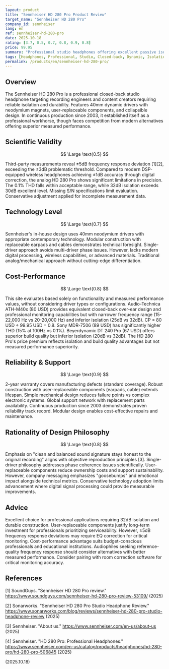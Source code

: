 ```yaml
---
layout: product
title: "Sennheiser HD 280 Pro Product Review"
target_name: "Sennheiser HD 280 Pro"
company_id: sennheiser
lang: en
ref: sennheiser-hd-280-pro
date: 2025-10-18
rating: [3.7, 0.5, 0.7, 0.8, 0.9, 0.8]
price: 99.95
summary: "Professional studio headphones offering excellent passive isolation and robust construction, but limited by significant frequency response deviations and lack of modern technological integration."
tags: [Headphones, Professional, Studio, Closed-back, Dynamic, Isolation]
permalink: /products/en/sennheiser-hd-280-pro/
---
```


## Overview

The Sennheiser HD 280 Pro is a professional closed-back studio headphone targeting recording engineers and content creators requiring reliable isolation and durability. Features 40mm dynamic drivers with neodymium magnets, user-replaceable components, and collapsible design. In continuous production since 2003, it established itself as a professional workhorse, though faces competition from modern alternatives offering superior measured performance.

## Scientific Validity

$$ \Large \text{0.5} $$

Third-party measurements reveal ±5dB frequency response deviation [1][2], exceeding the ±3dB problematic threshold. Compared to modern DSP-equipped wireless headphones achieving ±1dB accuracy through digital correction, the analog HD 280 Pro shows significant limitations in precision. The 0.1% THD falls within acceptable range, while 32dB isolation exceeds 30dB excellent level. Missing S/N specifications limit evaluation. Conservative adjustment applied for incomplete measurement data.

## Technology Level

$$ \Large \text{0.7} $$

Sennheiser's in-house design uses 40mm neodymium drivers with appropriate contemporary technology. Modular construction with replaceable earpads and cables demonstrates technical foresight. Single-driver approach avoids multi-driver phase issues. However, lacks modern digital processing, wireless capabilities, or advanced materials. Traditional analog/mechanical approach without cutting-edge differentiation.

## Cost-Performance

$$ \Large \text{0.8} $$

This site evaluates based solely on functionality and measured performance values, without considering driver types or configurations. Audio-Technica ATH-M40x (80 USD) provides equivalent closed-back over-ear design and professional monitoring capabilities but with narrower frequency range (15-22,000 Hz vs 20-20,000 Hz) and inferior isolation (25dB vs 32dB). CP = 80 USD ÷ 99.95 USD = 0.8. Sony MDR-7506 (89 USD) has significantly higher THD (15% at 100Hz vs 0.1%). Beyerdynamic DT 240 Pro (67 USD) offers superior build quality but inferior isolation (20dB vs 32dB). The HD 280 Pro's price premium reflects isolation and build quality advantages but not measured performance superiority.

## Reliability & Support

$$ \Large \text{0.9} $$

2-year warranty covers manufacturing defects (standard coverage). Robust construction with user-replaceable components (earpads, cable) extends lifespan. Simple mechanical design reduces failure points vs complex electronic systems. Global support network with replacement parts availability. Continuous production since 2003 demonstrates proven reliability track record. Modular design enables cost-effective repairs and maintenance.

## Rationality of Design Philosophy

$$ \Large \text{0.8} $$

Emphasis on "clean and balanced sound signature stays honest to the original recording" aligns with objective reproduction principles [3]. Single-driver philosophy addresses phase coherence issues scientifically. User-replaceable components reduce ownership costs and support sustainability. However, company messaging emphasizes "goosebumps" and emotional impact alongside technical metrics. Conservative technology adoption limits advancement where digital signal processing could provide measurable improvements.

## Advice

Excellent choice for professional applications requiring 32dB isolation and durable construction. User-replaceable components justify long-term investment for professionals prioritizing serviceability. However, ±5dB frequency response deviations may require EQ correction for critical monitoring. Cost-performance advantage suits budget-conscious professionals and educational institutions. Audiophiles seeking reference-quality frequency response should consider alternatives with better measured performance. Consider pairing with room correction software for critical monitoring accuracy.

## References

[1] SoundGuys. "Sennheiser HD 280 Pro review." https://www.soundguys.com/sennheiser-hd-280-pro-review-53109/ (2025)

[2] Sonarworks. "Sennheiser HD 280 Pro Studio Headphone Review." https://www.sonarworks.com/blog/reviews/sennheiser-hd-280-pro-studio-headphone-review (2025)

[3] Sennheiser. "About us." https://www.sennheiser.com/en-us/about-us (2025)

[4] Sennheiser. "HD 280 Pro: Professional Headphones." https://www.sennheiser.com/en-us/catalog/products/headphones/hd-280-pro/hd-280-pro-506845 (2025)

(2025.10.18)